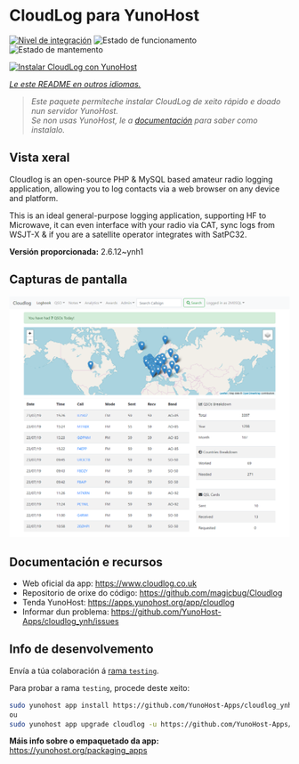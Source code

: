 <!--
NOTA: Este README foi creado automáticamente por <https://github.com/YunoHost/apps/tree/master/tools/readme_generator>
NON debe editarse manualmente.
-->

# CloudLog para YunoHost

[![Nivel de integración](https://dash.yunohost.org/integration/cloudlog.svg)](https://dash.yunohost.org/appci/app/cloudlog) ![Estado de funcionamento](https://ci-apps.yunohost.org/ci/badges/cloudlog.status.svg) ![Estado de mantemento](https://ci-apps.yunohost.org/ci/badges/cloudlog.maintain.svg)

[![Instalar CloudLog con YunoHost](https://install-app.yunohost.org/install-with-yunohost.svg)](https://install-app.yunohost.org/?app=cloudlog)

*[Le este README en outros idiomas.](./ALL_README.md)*

> *Este paquete permíteche instalar CloudLog de xeito rápido e doado nun servidor YunoHost.*  
> *Se non usas YunoHost, le a [documentación](https://yunohost.org/install) para saber como instalalo.*

## Vista xeral

Cloudlog is an open-source PHP & MySQL based amateur radio logging application, allowing you to log contacts via a web browser on any device and platform.

This is an ideal general-purpose logging application, supporting HF to Microwave, it can even interface with your radio via CAT, sync logs from WSJT-X & if you are a satellite operator integrates with SatPC32.

**Versión proporcionada:** 2.6.12~ynh1

## Capturas de pantalla

![Captura de pantalla de CloudLog](./doc/screenshots/screenshot.png)

## Documentación e recursos

- Web oficial da app: <https://www.cloudlog.co.uk>
- Repositorio de orixe do código: <https://github.com/magicbug/Cloudlog>
- Tenda YunoHost: <https://apps.yunohost.org/app/cloudlog>
- Informar dun problema: <https://github.com/YunoHost-Apps/cloudlog_ynh/issues>

## Info de desenvolvemento

Envía a túa colaboración á [rama `testing`](https://github.com/YunoHost-Apps/cloudlog_ynh/tree/testing).

Para probar a rama `testing`, procede deste xeito:

```bash
sudo yunohost app install https://github.com/YunoHost-Apps/cloudlog_ynh/tree/testing --debug
ou
sudo yunohost app upgrade cloudlog -u https://github.com/YunoHost-Apps/cloudlog_ynh/tree/testing --debug
```

**Máis info sobre o empaquetado da app:** <https://yunohost.org/packaging_apps>
